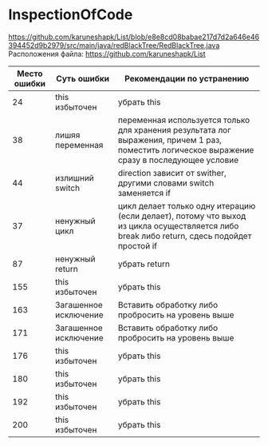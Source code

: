 # InspectionOfCode
https://github.com/karuneshapk/List/blob/e8e8cd08babae217d7d2a646e46394452d9b2979/src/main/java/redBlackTree/RedBlackTree.java <br/>
Расположения файла: https://github.com/karuneshapk/List  <br/>  

 Место ошибки  | Суть ошибки   | Рекомендации по устранению  
 ------------- |-------------- | --------------------------
 24     | this избыточен | убрать this 
 38      | лишяя переменная     |   переменная используется только для хранения результата лог выражения, причем 1 раз, поместить логическое выражение сразу в последующее условие
44 | излишний switch      |    direction зависит от swither, другими словами switch заменяется if
37 | ненужный цикл | цикл делает только одну итерацию (если делает), потому что выход из цикла осуществляется либо break либо return, сдесь подойдет простой if
87 | ненужный return | убрать return
155 | this избыточен | убрать this 
163 | Загашенное исключение | Вставить обработку либо пробросить на уровень выше
171 | Загашенное исключение | Вставить обработку либо пробросить на уровень выше
176 | this избыточен | убрать this 
180 | this избыточен | убрать this 
192 | this избыточен | убрать this 
200 | this избыточен | убрать this 

